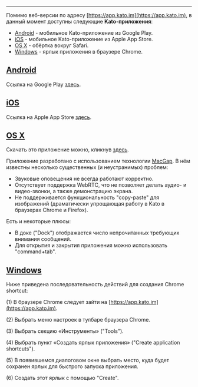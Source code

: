 ***

Помимо веб-версии по адресу  [https://app.kato.im](https://app.kato.im), в данный момент доступны следующие **Kato-приложения**:

 - [Android](/articles/ru/extra/apps#android) - мобильное Kato-приложение из Google Play.
 - [iOS](/articles/ru/extra/apps#ios) - мобильное Kato-приложение из Apple App Store.
 - [OS X](/articles/ru/extra/apps#osx) - обёртка вокруг Safari. 
 - [Windows](/articles/ru/extra/apps#windows) - ярлык приложения в браузере Chrome.

## <a href="#android" name="android">Android</a>

Ссылка на Google Play <a href="https://play.google.com/store/apps/details?id=im.kato" target="_blank">здесь</a>.

## <a href="#ios" name="ios">iOS</a>

Ссылка на Apple App Store <a href="https://itunes.apple.com/us/app/kato/id862791364" target="_blank">здесь</a>.

## <a href="#osx" name="osx">OS X</a>

Скачать это приложение можно, кликнув [здесь](http://labs.kato.im/Kato.pkg).

Приложение разработано с использованием технологии [MacGap](https://github.com/MacGapProject/MacGap1). В нём известны несколько существенных (и неустранимых) проблем:

- Звуковые оповещения не всегда работают корректно.
- Отсутствует поддержка WebRTC, что не позволяет делать аудио- и видео-звонки, а также демонстрацию экрана.
- Не поддерживается функциональность "copy-paste" для изображений (драматически упрощающая работу в Kato в браузерах Chrome и Firefox).

Есть и некоторые плюсы: 

 - В доке ("Dock") отображается число непрочитанных требующих внимания сообщений.
 - Для открытия и закрытия приложения можно использовать "command+tab".

## <a href="#windows" name="windows">Windows</a>

Ниже приведена последовательность действий для создания Chrome shortcut:

(1) В браузере Chrome следует зайти на [https://app.kato.im](https://app.kato.im).

(2) Выбрать меню настроек в тулбаре браузера Chrome.

(3) Выбрать секцию «Инструменты» ("Tools").

(4) Выбрать пункт «Создать ярлык приложения» ("Create application shortcuts").

(5) В появившемся диалоговом окне выбрать место, куда будет сохранен ярлык для быстрого запуска приложения. 

(6) Создать этот ярлык с помощью "Create".
